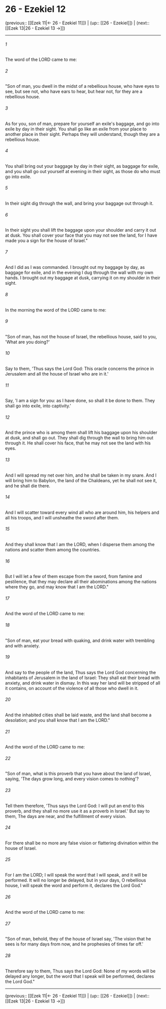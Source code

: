 # 26 - Ezekiel 12

(previous:: [[Ezek 11|← 26 - Ezekiel 11]]) | (up:: [[26 - Ezekiel]]) | (next:: [[Ezek 13|26 - Ezekiel 13 →]])

***


###### 1 
The word of the LORD came to me: 

###### 2 
"Son of man, you dwell in the midst of a rebellious house, who have eyes to see, but see not, who have ears to hear, but hear not, for they are a rebellious house. 

###### 3 
As for you, son of man, prepare for yourself an exile's baggage, and go into exile by day in their sight. You shall go like an exile from your place to another place in their sight. Perhaps they will understand, though they are a rebellious house. 

###### 4 
You shall bring out your baggage by day in their sight, as baggage for exile, and you shall go out yourself at evening in their sight, as those do who must go into exile. 

###### 5 
In their sight dig through the wall, and bring your baggage out through it. 

###### 6 
In their sight you shall lift the baggage upon your shoulder and carry it out at dusk. You shall cover your face that you may not see the land, for I have made you a sign for the house of Israel." 

###### 7 
And I did as I was commanded. I brought out my baggage by day, as baggage for exile, and in the evening I dug through the wall with my own hands. I brought out my baggage at dusk, carrying it on my shoulder in their sight. 

###### 8 
In the morning the word of the LORD came to me: 

###### 9 
"Son of man, has not the house of Israel, the rebellious house, said to you, 'What are you doing?' 

###### 10 
Say to them, 'Thus says the Lord God: This oracle concerns the prince in Jerusalem and all the house of Israel who are in it.' 

###### 11 
Say, 'I am a sign for you: as I have done, so shall it be done to them. They shall go into exile, into captivity.' 

###### 12 
And the prince who is among them shall lift his baggage upon his shoulder at dusk, and shall go out. They shall dig through the wall to bring him out through it. He shall cover his face, that he may not see the land with his eyes. 

###### 13 
And I will spread my net over him, and he shall be taken in my snare. And I will bring him to Babylon, the land of the Chaldeans, yet he shall not see it, and he shall die there. 

###### 14 
And I will scatter toward every wind all who are around him, his helpers and all his troops, and I will unsheathe the sword after them. 

###### 15 
And they shall know that I am the LORD, when I disperse them among the nations and scatter them among the countries. 

###### 16 
But I will let a few of them escape from the sword, from famine and pestilence, that they may declare all their abominations among the nations where they go, and may know that I am the LORD." 

###### 17 
And the word of the LORD came to me: 

###### 18 
"Son of man, eat your bread with quaking, and drink water with trembling and with anxiety. 

###### 19 
And say to the people of the land, Thus says the Lord God concerning the inhabitants of Jerusalem in the land of Israel: They shall eat their bread with anxiety, and drink water in dismay. In this way her land will be stripped of all it contains, on account of the violence of all those who dwell in it. 

###### 20 
And the inhabited cities shall be laid waste, and the land shall become a desolation; and you shall know that I am the LORD." 

###### 21 
And the word of the LORD came to me: 

###### 22 
"Son of man, what is this proverb that you have about the land of Israel, saying, 'The days grow long, and every vision comes to nothing'? 

###### 23 
Tell them therefore, 'Thus says the Lord God: I will put an end to this proverb, and they shall no more use it as a proverb in Israel.' But say to them, The days are near, and the fulfillment of every vision. 

###### 24 
For there shall be no more any false vision or flattering divination within the house of Israel. 

###### 25 
For I am the LORD; I will speak the word that I will speak, and it will be performed. It will no longer be delayed, but in your days, O rebellious house, I will speak the word and perform it, declares the Lord God." 

###### 26 
And the word of the LORD came to me: 

###### 27 
"Son of man, behold, they of the house of Israel say, 'The vision that he sees is for many days from now, and he prophesies of times far off.' 

###### 28 
Therefore say to them, Thus says the Lord God: None of my words will be delayed any longer, but the word that I speak will be performed, declares the Lord God."

***

(previous:: [[Ezek 11|← 26 - Ezekiel 11]]) | (up:: [[26 - Ezekiel]]) | (next:: [[Ezek 13|26 - Ezekiel 13 →]])

